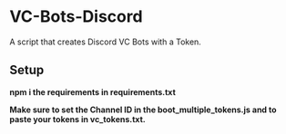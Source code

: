 # VC-Bots-Discord

A script that creates Discord VC Bots with a Token.

## Setup
**npm i the requirements in requirements.txt**

**Make sure to set the Channel ID in the boot_multiple_tokens.js and to paste your tokens in vc_tokens.txt.**
